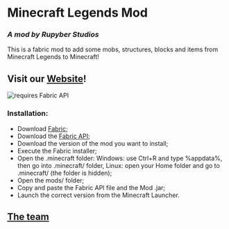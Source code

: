 # Minecraft Legends Mod

### *A mod by Rupyber Studios*

This is a fabric mod to add some mobs, structures, blocks and items from Minecraft Legends to Minecraft!

## Visit our [Website](https://rupyberstudios.github.io/website/)!

![requires Fabric API](https://i.imgur.com/HabVZJR.png)

### Installation:

- Download [Fabric](https://fabricmc.net/use/installer/);
- Download the [Fabric API](https://modrinth.com/mod/fabric-api);
- Download the version of the mod you want to install;
- Execute the Fabric installer;
- Open the .minecraft folder:
  Windows: use Ctrl+R and type %appdata%, then go into .minecraft/ folder,
  Linux: open your Home folder and go to .minecraft/ (the folder is hidden);
- Open the mods/ folder;
- Copy and paste the Fabric API file and the Mod .jar;
- Launch the correct version from the Minecraft Launcher.

## [The team](https://rupyberstudios.github.io/website/pages/about)
